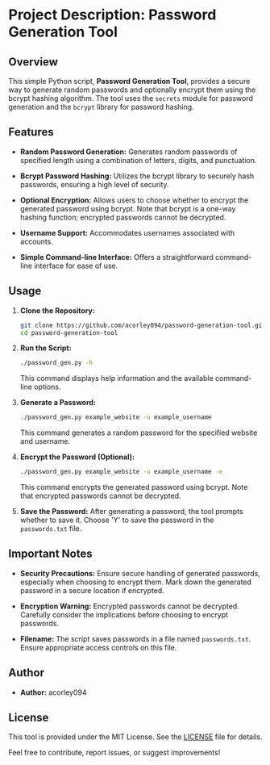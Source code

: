 # Project Description: Password Generation Tool

## Overview

This simple Python script, **Password Generation Tool**, provides a secure way to generate random passwords and optionally encrypt them using the bcrypt hashing algorithm. The tool uses the `secrets` module for password generation and the `bcrypt` library for password hashing.

## Features

- **Random Password Generation:** Generates random passwords of specified length using a combination of letters, digits, and punctuation.
  
- **Bcrypt Password Hashing:** Utilizes the bcrypt library to securely hash passwords, ensuring a high level of security.

- **Optional Encryption:** Allows users to choose whether to encrypt the generated password using bcrypt. Note that bcrypt is a one-way hashing function; encrypted passwords cannot be decrypted.

- **Username Support:** Accommodates usernames associated with accounts.

- **Simple Command-line Interface:** Offers a straightforward command-line interface for ease of use.

## Usage

1. **Clone the Repository:**
   ```bash
   git clone https://github.com/acorley094/password-generation-tool.git
   cd password-generation-tool
   ```

2. **Run the Script:**
   ```bash
   ./password_gen.py -h
   ```
   This command displays help information and the available command-line options.

3. **Generate a Password:**
   ```bash
   ./password_gen.py example_website -u example_username
   ```
   This command generates a random password for the specified website and username.

4. **Encrypt the Password (Optional):**
   ```bash
   ./password_gen.py example_website -u example_username -e
   ```
   This command encrypts the generated password using bcrypt. Note that encrypted passwords cannot be decrypted.

5. **Save the Password:**
   After generating a password, the tool prompts whether to save it. Choose 'Y' to save the password in the `passwords.txt` file.

## Important Notes

- **Security Precautions:** Ensure secure handling of generated passwords, especially when choosing to encrypt them. Mark down the generated password in a secure location if encrypted.

- **Encryption Warning:** Encrypted passwords cannot be decrypted. Carefully consider the implications before choosing to encrypt passwords.

- **Filename:** The script saves passwords in a file named `passwords.txt`. Ensure appropriate access controls on this file.

## Author

- **Author:** acorley094

## License

This tool is provided under the MIT License. See the [LICENSE](LICENSE) file for details.

Feel free to contribute, report issues, or suggest improvements!
